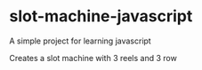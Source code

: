 # slot-machine-javascript
A simple project for learning javascript

Creates a slot machine with 3 reels and 3 row
